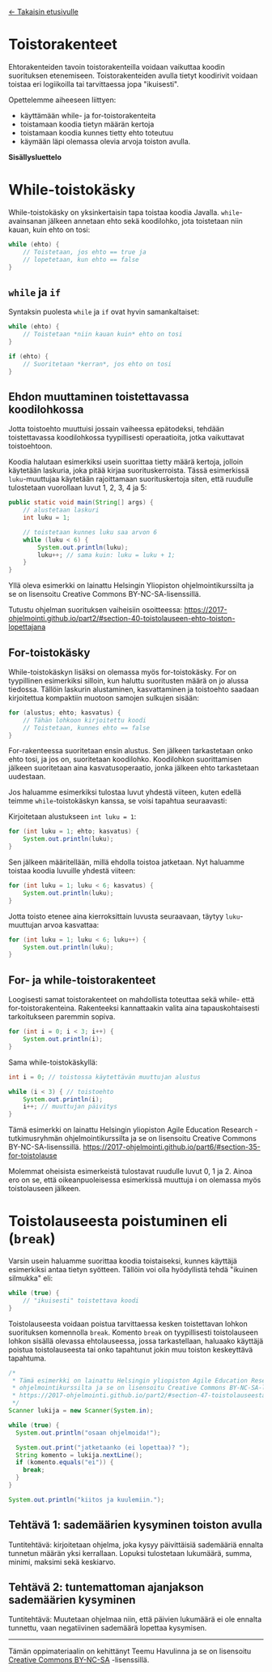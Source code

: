 [&larr; Takaisin etusivulle](/)

<h1 class="js-toc-ignore">Toistorakenteet</h1>

Ehtorakenteiden tavoin toistorakenteilla voidaan vaikuttaa koodin suorituksen etenemiseen. Toistorakenteiden avulla tietyt koodirivit voidaan toistaa eri logiikoilla tai tarvittaessa jopa "ikuisesti".

Opettelemme aiheeseen liittyen:

* käyttämään while- ja for-toistorakenteita
* toistamaan koodia tietyn määrän kertoja
* toistamaan koodia kunnes tietty ehto toteutuu
* käymään läpi olemassa olevia arvoja toiston avulla.

**Sisällysluettelo**

<div class="js-toc"></div>


<!--
Tehtäväidea: piste- ja arvosana-asteikon läpikäynti toistorakenteen avulla
Mahdollisesti CSV-datan generointi?
-->

# While-toistokäsky

While-toistokäsky on yksinkertaisin tapa toistaa koodia Javalla. `while`-avainsanan jälkeen annetaan ehto sekä koodilohko, jota toistetaan niin kauan, kuin ehto on tosi:

```java
while (ehto) {
    // Toistetaan, jos ehto == true ja 
    // lopetetaan, kun ehto == false
}
```

## `while` ja `if`

Syntaksin puolesta `while` ja `if` ovat hyvin samankaltaiset:

```java
while (ehto) {
    // Toistetaan *niin kauan kuin* ehto on tosi
}

if (ehto) {
    // Suoritetaan *kerran*, jos ehto on tosi
}
```

## Ehdon muuttaminen toistettavassa koodilohkossa

Jotta toistoehto muuttuisi jossain vaiheessa epätodeksi, tehdään toistettavassa koodilohkossa tyypillisesti operaatioita, jotka vaikuttavat toistoehtoon. 

Koodia halutaan esimerkiksi usein suorittaa tietty määrä kertoja, jolloin käytetään laskuria, joka pitää kirjaa suorituskerroista. Tässä esimerkissä `luku`-muuttujaa käytetään rajoittamaan suorituskertoja siten, että ruudulle tulostetaan vuorollaan luvut 1, 2, 3, 4 ja 5:

```java
public static void main(String[] args) {
    // alustetaan laskuri
    int luku = 1;

    // toistetaan kunnes luku saa arvon 6
    while (luku < 6) {
        System.out.println(luku);
        luku++; // sama kuin: luku = luku + 1;
    }
}
```

Yllä oleva esimerkki on lainattu Helsingin Yliopiston ohjelmointikurssilta ja se on lisensoitu Creative Commons BY-NC-SA-lisenssillä.

Tutustu ohjelman suorituksen vaiheisiin osoitteessa: https://2017-ohjelmointi.github.io/part2/#section-40-toistolauseen-ehto-toiston-lopettajana


## For-toistokäsky

While-toistokäskyn lisäksi on olemassa myös for-toistokäsky. For on tyypillinen esimerkiksi silloin, kun haluttu suoritusten määrä on jo alussa tiedossa. Tällöin laskurin alustaminen, kasvattaminen ja toistoehto saadaan kirjoitettua kompaktiin muotoon samojen sulkujen sisään:

```java
for (alustus; ehto; kasvatus) {
    // Tähän lohkoon kirjoitettu koodi 
    // Toistetaan, kunnes ehto == false
}
```

For-rakenteessa suoritetaan ensin alustus. Sen jälkeen tarkastetaan onko ehto tosi, ja jos on, suoritetaan koodilohko. Koodilohkon suorittamisen jälkeen suoritetaan aina kasvatusoperaatio, jonka jälkeen ehto tarkastetaan uudestaan.

Jos haluamme esimerkiksi tulostaa luvut yhdestä viiteen, kuten edellä teimme `while`-toistokäskyn kanssa, se voisi tapahtua seuraavasti:

Kirjoitetaan alustukseen `int luku = 1`:

```java
for (int luku = 1; ehto; kasvatus) {
    System.out.println(luku);
}
```

Sen jälkeen määritellään, millä ehdolla toistoa jatketaan. Nyt haluamme toistaa koodia luvuille yhdestä viiteen:

```java
for (int luku = 1; luku < 6; kasvatus) {
    System.out.println(luku);
}
```

Jotta toisto etenee aina kierroksittain luvusta seuraavaan, täytyy `luku`-muuttujan arvoa kasvattaa:

```java
for (int luku = 1; luku < 6; luku++) {
    System.out.println(luku);
}
```

## For- ja while-toistorakenteet

Loogisesti samat toistorakenteet on mahdollista toteuttaa sekä while- että for-toistorakenteina. Rakenteeksi kannattaakin valita aina tapauskohtaisesti tarkoitukseen paremmin sopiva.

```java
for (int i = 0; i < 3; i++) {
    System.out.println(i); 
}
```

Sama while-toistokäskyllä:

```java
int i = 0; // toistossa käytettävän muuttujan alustus 

while (i < 3) { // toistoehto 
    System.out.println(i); 
    i++; // muuttujan päivitys
}
```

Tämä esimerkki on lainattu Helsingin yliopiston Agile Education Research -tutkimusryhmän ohjelmointikurssilta ja se on lisensoitu Creative Commons BY-NC-SA-lisenssillä. https://2017-ohjelmointi.github.io/part6/#section-35-for-toistolause 

Molemmat oheisista esimerkeistä tulostavat ruudulle luvut 0, 1 ja 2. Ainoa ero on se, että oikeanpuoleisessa esimerkissä muuttuja i on olemassa myös toistolauseen jälkeen.

# Toistolauseesta poistuminen eli (`break`)

Varsin usein haluamme suorittaa koodia toistaiseksi, kunnes käyttäjä esimerkiksi antaa tietyn syötteen. Tällöin voi olla hyödyllistä tehdä "ikuinen silmukka" eli:

```java
while (true) {
    // "ikuisesti" toistettava koodi
}
```

Toistolauseesta voidaan poistua tarvittaessa kesken toistettavan lohkon suorituksen komennolla `break`. Komento `break` on tyypillisesti toistolauseen lohkon sisällä olevassa ehtolauseessa, jossa tarkastellaan, haluaako käyttäjä poistua toistolauseesta tai onko tapahtunut jokin muu toiston keskeyttävä tapahtuma.

```java
/* 
 * Tämä esimerkki on lainattu Helsingin yliopiston Agile Education Research -tutkimusryhmän
 * ohjelmointikurssilta ja se on lisensoitu Creative Commons BY-NC-SA-lisenssillä. 
 * https://2017-ohjelmointi.github.io/part2/#section-47-toistolauseesta-poistuminen 
 */
Scanner lukija = new Scanner(System.in);

while (true) {
  System.out.println("osaan ohjelmoida!");

  System.out.print("jatketaanko (ei lopettaa)? ");
  String komento = lukija.nextLine();
  if (komento.equals("ei")) {
    break;
  }
}

System.out.println("kiitos ja kuulemiin.");
```

## Tehtävä 1: sademäärien kysyminen toiston avulla

Tuntitehtävä: kirjoitetaan ohjelma, joka kysyy päivittäisiä sademääriä ennalta tunnetun määrän yksi kerrallaan. Lopuksi tulostetaan lukumäärä, summa, minimi, maksimi sekä keskiarvo.


## Tehtävä 2: tuntemattoman ajanjakson sademäärien kysyminen

Tuntitehtävä: Muutetaan ohjelmaa niin, että päivien lukumäärä ei ole ennalta tunnettu, vaan negatiivinen sademäärä lopettaa kysymisen.


---

Tämän oppimateriaalin on kehittänyt Teemu Havulinna ja se on lisensoitu [Creative Commons BY-NC-SA](https://creativecommons.org/licenses/by-nc-sa/4.0/) -lisenssillä.
